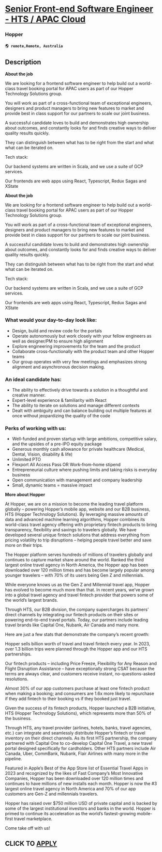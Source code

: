 # [Senior Front-end Software Engineer - HTS / APAC Cloud](https://www.remotewlb.com/apply/senior-front-end-software-engineer-hts-apac-cloud-101927)  
### Hopper  
#### `🌎 remote,Remote, Australia`  

## Description

 **About the job**

  

We are looking for a frontend software engineer to help build out a world-class travel booking portal for APAC users as part of our Hopper Technology Solutions group.

  

You will work as part of a cross-functional team of exceptional engineers, designers and product managers to bring new features to market and provide best in class support for our partners to scale our joint business.

  

A successful candidate loves to build and demonstrates high ownership about outcomes, and constantly looks for and finds creative ways to deliver quality results quickly.

  

They can distinguish between what has to be right from the start and what what can be iterated on.

  

Tech stack:

Our backend systems are written in Scala, and we use a suite of GCP services.

Our frontends are web apps using React, Typescript, Redux Sagas and XState

  

 **About the job**

  

We are looking for a frontend software engineer to help build out a world-class travel booking portal for APAC users as part of our Hopper Technology Solutions group.

  

You will work as part of a cross-functional team of exceptional engineers, designers and product managers to bring new features to market and provide best in class support for our partners to scale our joint business.

  

A successful candidate loves to build and demonstrates high ownership about outcomes, and constantly looks for and finds creative ways to deliver quality results quickly.

  

They can distinguish between what has to be right from the start and what what can be iterated on.

  

Tech stack:

Our backend systems are written in Scala, and we use a suite of GCP services.

Our frontends are web apps using React, Typescript, Redux Sagas and XState

  

### What would your day-to-day look like:

* Design, build and review code for the portals
* Operate autonomously but work closely with your fellow engineers as well as designer/PM to ensure high alignment 
* Explore engineering improvements for the team and the product
* Collaborate cross-functionally with the product team and other Hopper teams
* Our group operates with very few meetings and emphasizes strong alignment and asynchronous decision making.

  

### An ideal candidate has:

* The ability to effectively drive towards a solution in a thoughtful and creative manner.
* Expert-level experience & familiarity with React
* The ability to iterate on solutions and manage different contexts
* Dealt with ambiguity and can balance building out multiple features at once without jeopardizing the quality of the code

  

### Perks of working with us:

* Well-funded and proven startup with large ambitions, competitive salary, and the upsides of a pre-IPO equity package
* Generous monthly cash allowance for private healthcare (Medical, Dental, Vision, disability & life)
* Unlimited PTO
* Flexport All Access Pass OR Work-from-home stipend
* Entrepreneurial culture where pushing limits and taking risks is everyday business
* Open communication with management and company leadership
* Small, dynamic teams = massive impact

  

 **More about Hopper**

  

At Hopper, we are on a mission to become the leading travel platform globally – powering Hopper’s mobile app, website and our B2B business, HTS (Hopper Technology Solutions). By leveraging massive amounts of data and advanced machine learning algorithms, Hopper combines its world-class travel agency offering with proprietary fintech products to bring transparency, flexibility and savings to travelers globally. We have developed several unique fintech solutions that address everything from pricing volatility to trip disruptions – helping people travel better and save more on their trips.

  

The Hopper platform serves hundreds of millions of travelers globally and continues to capture market share around the world. Ranked the third largest online travel agency in North America, the Hopper app has been downloaded over 120 million times and has become largely popular among younger travelers – with 70% of its users being Gen Z and millennials.

  

While everyone knows us as the Gen Z and Millennial travel app, Hopper has evolved to become much more than that. In recent years, we’ve grown into a global travel agency and travel fintech provider that powers some of the world’s largest brands.

  

Through HTS, our B2B division, the company supercharges its partners’ direct channels by integrating our fintech products on their sites or powering end-to-end travel portals. Today, our partners include leading travel brands like Capital One, Nubank, Air Canada and many more.

  

Here are just a few stats that demonstrate the company’s recent growth:

  

Hopper sells billion worth of travel and travel fintech every year. In 2023, over 1.3 billion trips were planned through the Hopper app and our HTS partnerships.

  

Our fintech products – including Price Freeze, Flexibility for Any Reason and Flight Disruption Assistance – have exceptionally strong CSAT because the terms are always clear, and customers receive instant, no-questions-asked resolutions.

  

Almost 30% of our app customers purchase at least one fintech product when making a booking; and consumers are 1.6x more likely to repurchase if they add fintech to their booking vs if they booked just travel.

  

Given the success of its fintech products, Hopper launched a B2B initiative, HTS (Hopper Technology Solutions), which represents more than 50% of the business.

  

Through HTS, any travel provider (airlines, hotels, banks, travel agencies, etc.) can integrate and seamlessly distribute Hopper’s fintech or travel inventory on their direct channels. As its first HTS partnership, the company partnered with Capital One to co-develop Capital One Travel, a new travel portal designed specifically for cardholders. Other HTS partners include Air Canada, Uber, CommBank, Nubank, Flair Airlines with many more in the pipeline.

  

Featured in Apple’s Best of the App Store list of Essential Travel Apps in 2023 and recognized by the likes of Fast Company’s Most Innovative Companies, Hopper has been downloaded over 120 million times and continues to have millions of new installs each month. Hopper is now the #3 largest online travel agency in North America and 70% of our app customers are Gen-Z and millennials travelers.

  

Hopper has raised over $750 million USD of private capital and is backed by some of the largest institutional investors and banks in the world. Hopper is primed to continue its acceleration as the world’s fastest-growing mobile-first travel marketplace.

  

Come take off with us!

  
## CLICK TO [APPLY](https://www.remotewlb.com/apply/senior-front-end-software-engineer-hts-apac-cloud-101927)

